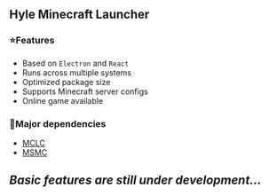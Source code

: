 ## Hyle Minecraft Launcher
### ⭐Features
- Based on `Electron` and `React`
- Runs across multiple systems
- Optimized package size
- Supports Minecraft server configs
- Online game available
### 🧰Major dependencies
- [MCLC](https://github.com/Pierce01/MinecraftLauncher-core)
- [MSMC](https://github.com/Hanro50/MSMC)

## *Basic features are still under development...*
